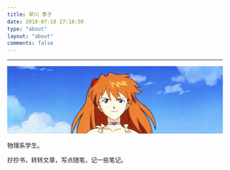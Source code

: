 ```yaml
---
title: 早川 季子
date: 2018-07-18 17:18:50
type: "about"
layout: "about"
comments: false
---
```


***

<img src="index/Asuka.jpg" alt="Chito" width="682">

物理系学生。



抄抄书，转转文章，写点随笔，记一些笔记。